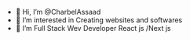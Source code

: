 - 👋 Hi, I’m @CharbelAssaad
- 👀 I’m interested in Creating websites and softwares
- 🌱 I’m Full Stack Wev Developer React js /Next js 


<!---
CharbelAssaad/CharbelAssaad is a ✨ special ✨ repository because its `README.md` (this file) appears on your GitHub profile.
You can click the Preview link to take a look at your changes.
--->
